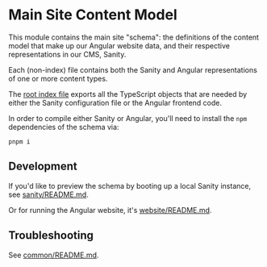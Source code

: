 # Main Site Content Model

This module contains the main site "schema": the definitions of the content model that make up our Angular website data,
and their respective representations in our CMS, Sanity.

Each (non-index) file contains both the Sanity and Angular representations of one or more content types.

The [root index file](./index.ts) exports all the TypeScript objects that are needed by either the Sanity configuration
file or the Angular frontend code.

In order to compile either Sanity or Angular, you'll need to install the `npm` dependencies of the schema via:
```shell
pnpm i
```

## Development

If you'd like to preview the schema by booting up a local Sanity instance, see [sanity/README.md](../sanity/README.md).

Or for running the Angular website, it's [website/README.md](../website/README.md).

## Troubleshooting

See [common/README.md](../common/README.md).
